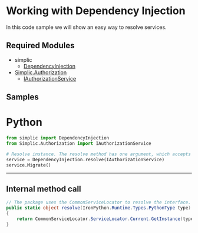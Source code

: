 # Working with Dependency Injection

In this code sample we will show an easy way to resolve services. 
## Required Modules

- simplic
  - [DependencyInjection](xref:PythonAPI.DependencyInjection)
- [Simplic.Authorization](xref:Simplic.Authorization)
  - [IAuthorizationService](xref:Simplic.Authorization.IAuthorizationService)

## Samples

# Python

```python
from simplic import DependencyInjection
from Simplic.Authorization import IAuthorizationService

# Resolve instance. The resolve method has one argument, which accepts the type of the interface to resolve.
service = DependencyInjection.resolve(IAuthorizationService)
service.Migrate()
```
***

## Internal method call
```csharp
// The package uses the CommonServiceLocator to resolve the interface. The underlying clr-type is passed to the GetInstance method of the ServiceLocator:
public static object resolve(IronPython.Runtime.Types.PythonType type)
{
    return CommonServiceLocator.ServiceLocator.Current.GetInstance(type.__clrtype__());
}
```
